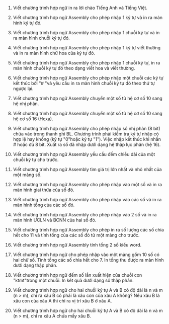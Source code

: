 1. Viết chương trình hợp ngữ in ra lời chào Tiếng Anh và Tiếng Việt.

2. Viết chương trình hợp ngữ Assembly cho phép nhập 1 ký tự và in ra màn hình ký tự đó.

3. Viết chương trình hợp ngữ Assembly cho phép nhập 1 chuỗi ký tự và in ra màn hình chuỗi ký tự đó.

4. Viết chương trình hợp ngữ Assembly cho phép nhập 1 ký tự viết
thường và in ra màn hình chữ hoa của ký tự đó.

5. Viết chương trình hợp ngữ Assembly cho phép nhập 1 chuỗi ký tự, in ra màn hình chuỗi ký tự đó theo dạng viết hoa và viết thường.

6. Viết chương trình hợp ngữ Assembly cho phép nhập một chuỗi các ký tự kết thúc bởi "# "và yêu cầu in ra màn hình chuỗi ký tự đó theo thứ tự ngược lại.

7. Viết chương trình hợp ngữ Assembly chuyển một số từ hệ cơ số 10 sang hệ nhị phân.

8. Viết chương trình hợp ngữ Assembly chuyển một số từ hệ cơ số
10 sang hệ cơ số 16 (Hexa).

9. Viết chương trình hợp ngữ Assembly cho phép nhập số nhị phân (8 bit) chứa vào trong thanh ghi BL. Chương trình phải kiểm tra ký tự nhập có hợp lệ hay không (ký tự "0"hoặc ký tự "1"). Việc nhập kết thúc khi nhấn # hoặc đủ 8 bit. Xuất ra số đã nhập dưới dạng hệ thập lục phân (hệ 16).

10. Viết chương trình hợp ngữ Assembly yều cầu đếm chiều dài của một chuỗi ký tự cho trước.

11. Viết chương trình hợp ngữ Assembly tìm giá trị lớn nhất và nhỏ nhất của một mảng số.

12. Viết chương trình hợp ngữ Assembly cho phép nhập vào một số và in ra màn hình giai thừa của số đó.

13. Viết chương trình hợp ngữ Assembly cho phép nhập vào các số và in ra màn hình tổng của các số đó.

14. Viết chương trình hợp ngữ Assembly cho phép nhập vào 2 số và in ra màn hình ƯCLN và BCNN của hai số đó.

15. Viết chương trình hợp ngữ Assembly cho phép in ra số lượng các số chia hết cho 11 và tính tổng của các số đó từ một mảng cho trước.

16. Viết chương trình hợp ngữ Assembly tính tổng 2 số kiểu word.

17. Viết chương trình hợp ngữ cho phép nhập vào một mảng gồm 10 số có hai chữ số. Tính tổng các số chia hết cho 7. In tổng thu được ra màn hình dưới dạng thập phân.

18. Viết chương trình hợp ngữ đếm số lần xuất hiện của chuỗi con
"ktmt"trong một chuỗi. In kết quả dưới dạng số thập phân.

19. Viết chương trình hợp ngữ cho hai chuỗi ký tự A và B có độ dài là n và m (n > m), chỉ ra xâu B có phải là xâu con của xâu A không? Nếu xâu B là xâu con của xâu A thì chỉ ra vị trí xâu B ở xâu A.

20. Viết chương trình hợp ngữ cho hai chuỗi ký tự A và B có độ dài là n
và m (n > m), chỉ ra xâu A chứa mấy xâu B.